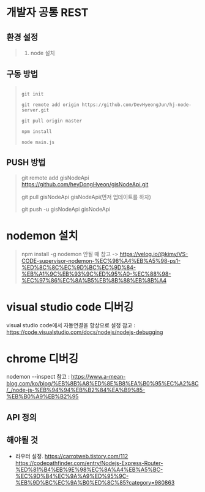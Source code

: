 # 개발자 공통 REST

## 환경 설정
>  1. node 설치

## 구동 방법
>
> ```
> 
> git init  
> 
> git remote add origin https://github.com/DevHyeongJun/hj-node-server.git
> 
> git pull origin master
> 
> npm install
> 
> node main.js
> ```

## PUSH 방법
> git remote add gisNodeApi https://github.com/heyDongHyeon/gisNodeApi.git
> 
> git pull gisNodeApi gisNodeApi(먼저 업데이트를 하자)
> 
> git push -u gisNodeApi gisNodeApi
> 

# nodemon 설치

>  npm install -g nodemon
안될 때 참고 -> https://velog.io/@kimy/VS-CODE-supervisor-nodemon-%EC%98%A4%EB%A5%98-ps1-%ED%8C%8C%EC%9D%BC%EC%9D%84-%EB%A1%9C%EB%93%9C%ED%95%A0-%EC%88%98-%EC%97%86%EC%8A%B5%EB%8B%88%EB%8B%A4

# visual studio code 디버깅
visual studio code에서 자동연결을 항상으로 설정
참고 : https://code.visualstudio.com/docs/nodejs/nodejs-debugging

# chrome 디버깅
nodemon --inspect
참고 : https://www.a-mean-blog.com/ko/blog/%EB%8B%A8%ED%8E%B8%EA%B0%95%EC%A2%8C/_/node-js-%EB%94%94%EB%B2%84%EA%B9%85-%EB%B0%A9%EB%B2%95

## API 정의

## 해야될 것 
- 라우터 설정.
https://carrotweb.tistory.com/112
https://codepathfinder.com/entry/Nodejs-Express-Router-%ED%81%B4%EB%9E%98%EC%8A%A4%EB%A5%BC-%EC%9D%B4%EC%9A%A9%ED%95%9C-%EB%9D%BC%EC%9A%B0%ED%8C%85?category=980863

